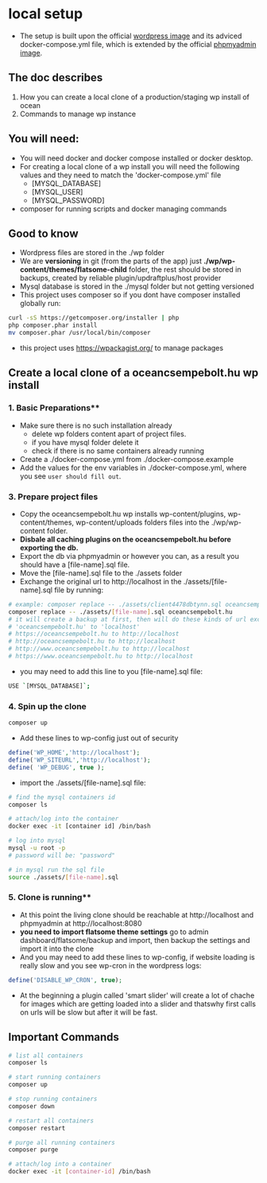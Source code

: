 #  

# local setup
- The setup is built upon the official [wordpress image](https://hub.docker.com/_/wordpres) and its adviced docker-compose.yml file,
which is extended by the official [phpmyadmin image](https://hub.docker.com/r/phpmyadmin/phpmyadmin/). 

## The doc describes
 1. How you can create a local clone of a production/staging wp install of ocean
 3. Commands to manage wp instance

## You will need:
- You will need docker and docker compose installed or docker desktop.
- For creating a local clone of a wp install you will need the following values and they need to match the 'docker-compose.yml' file
  - [MYSQL_DATABASE]
  - [MYSQL_USER]
  - [MYSQL_PASSWORD]
- composer for running scripts and docker managing commands

## Good to know
- Wordpress files are stored in the ./wp folder
- We are **versioning** in git (from the parts of the app) just **./wp/wp-content/themes/flatsome-child** folder, the rest should be stored in backups, created by reliable plugin/updraftplus/host provider
- Mysql database is stored in the ./mysql folder but not getting versioned
- This project uses composer so if you dont have composer installed globally run:
```sh
curl -sS https://getcomposer.org/installer | php
php composer.phar install
mv composer.phar /usr/local/bin/composer
```
- this project uses https://wpackagist.org/ to manage packages

## Create a local clone of a oceancsempebolt.hu wp install

### 1. Basic Preparations**
- Make sure there is no such installation already
  - delete wp folders content apart of project files.
  - if you have mysql folder delete it
  - check if there is no same containers already running
- Create a ./docker-compose.yml from ./docker-compose.example
- Add the values for the env variables in ./docker-compose.yml, where you see `user should fill out`.

### 3. Prepare project files
- Copy the oceancsempebolt.hu wp installs wp-content/plugins, wp-content/themes, wp-content/uploads folders files into the ./wp/wp-content folder.
- **Disbale all caching plugins on the oceancsempebolt.hu before exporting the db.**
- Export the db via phpmyadmin or however you can, as a result you should have a [file-name].sql file.
- Move the [file-name].sql file to the ./assets folder
- Exchange the original url to http://localhost in the ./assets/[file-name].sql file by running:
```sh
# example: composer replace -- ./assets/client4478dbtynn.sql oceancsempebolt.hu
composer replace -- ./assets/[file-name].sql oceancsempebolt.hu
# it will create a backup at first, then will do these kinds of url exchanges:
# 'oceancsempebolt.hu' to 'localhost'
# https://oceancsempebolt.hu to http://localhost
# http://oceancsempebolt.hu to http://localhost
# http://www.oceancsempebolt.hu to http://localhost
# https://www.oceancsempebolt.hu to http://localhost
```
- you may need to add this line to you [file-name].sql file:
```sh
USE `[MYSQL_DATABASE]`;
```

### 4. Spin up the clone
```sh
composer up
```
- Add these lines to wp-config just out of security
```php
define('WP_HOME','http://localhost');
define('WP_SITEURL','http://localhost');
define( 'WP_DEBUG', true );
```
- import the ./assets/[file-name].sql file:
```sh
# find the mysql containers id
composer ls

# attach/log into the container
docker exec -it [container id] /bin/bash

# log into mysql
mysql -u root -p
# password will be: "password"

# in mysql run the sql file
source ./assets/[file-name].sql
```

### 5. Clone is running**
- At this point the living clone should be reachable at http://localhost and phpmyadmin at http://localhost:8080
- **you need to import flatsome theme settings** go to admin dashboard/flatsome/backup and import, then backup the settings and import it into the clone
- And you may need to add these lines to wp-config, if website loading is really slow and you see wp-cron in the wordpress logs:
```php
define('DISABLE_WP_CRON', true);
```
- At the beginning a plugin called 'smart slider' will create a lot of chache for images which are getting loaded into a slider and thatswhy first calls on urls will be slow but after it will be fast.

## Important Commands
```sh
# list all containers
composer ls

# start running containers
composer up

# stop running containers
composer down

# restart all containers
composer restart

# purge all running containers
composer purge

# attach/log into a container
docker exec -it [container-id] /bin/bash
```